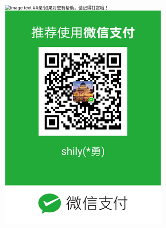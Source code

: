 ![Image text](https://timgsa.baidu.com/timg?image&quality=80&size=b9999_10000&sec=1575957110078&di=95cfec254f52fae09b9f7e1d3d253c54&imgtype=0&src=http%3A%2F%2Fpic1.win4000.com%2Fpic%2F7%2F66%2F3081513633.jpg)
##亲!如果对您有帮助，请记得打赏哦！
![Image text](https://github.com/shily007/poi-excel/blob/master/src/main/resources/weixn.png)
